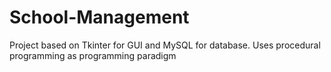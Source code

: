 # School-Management
Project based on Tkinter for GUI and MySQL  for database. Uses procedural programming as programming paradigm
